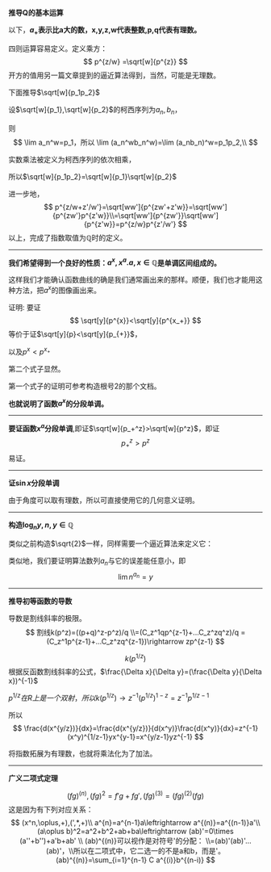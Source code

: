 
**推导Q的基本运算**

以下，**$a_{+}$表示比a大的数，x,y,z,w代表整数,p,q代表有理数。**

四则运算容易定义。定义乘方：
$$
p^{z/w}
=\sqrt[w]{p^{z}}
$$
开方的值用另一篇文章提到的逼近算法得到，当然，可能是无理数。

下面推导$\sqrt[w]{p_1p_2}$

设$\sqrt[w]{p_1},\sqrt[w]{p_2}$的柯西序列为$a_n,b_n$，

则
$$
\lim a_n^w=p_1，所以
\lim (a_n^wb_n^w)=\lim (a_nb_n)^w=p_1p_2,\\ 
$$

实数乘法被定义为柯西序列的依次相乘，

所以$\sqrt[w]{p_1p_2}=\sqrt[w]{p_1}\sqrt[w]{p_2}$

进一步地，
$$
p^{z/w+z'/w'}=\sqrt[ww']{p^{zw'+z'w}}=\sqrt[ww']{p^{zw'}p^{z'w}}\\=\sqrt[ww']{p^{zw'}}\sqrt[ww']{p^{z'w}}=p^{z/w}p^{z'/w'}
$$
以上，完成了指数取值为$\mathbb{Q}$时的定义。


---
**我们希望得到一个良好的性质：$a^x,x^a. a,x\in \mathbb{Q}$是单调区间组成的。**


这样我们才能确认函数曲线的确是我们通常画出来的那样。顺便，我们也才能用这种方法，把$a^x$的图像画出来。





证明:
要证
$$
\sqrt[y]{p^{x}}<\sqrt[y]{p^{x_+}}
$$
等价于证$\sqrt[y]{p}<\sqrt[y]{p_{+}}$，

以及$p^x<p^{x_+}$

第二个式子显然。

第一个式子的证明可参考构造根号2的那个文档。

**也就说明了函数$a^x$的分段单调。**

---
**要证函数$x^{a}$分段单调**,即证$\sqrt[w]{p_+^z}>\sqrt[w]{p^z}$，即证
$$p_+^z>p^z$$
易证。

---
**证$\sin x$分段单调**

由于角度可以取有理数，所以可直接使用它的几何意义证明。

---
**构造$\log_n y,n,y\in\mathbb{Q}$**


类似之前构造$\sqrt{2}$一样，同样需要一个逼近算法来定义它：

类似地，我们要证明算法数列$a_n$与它的误差能任意小，即
$$\lim n^{a_n}=y$$

---

**推导初等函数的导数**

导数是割线斜率的极限。
$$
割线k(p^z)=((p+q)^z-p^z)/q
\\=(C_z^1qp^{z-1}+...C_z^zq^z)/q
=(C_z^1p^{z-1}+...C_z^zq^{z-1})\rightarrow zp^{z-1}
$$

$$
k(p^{1/z})
$$
根据反函数割线斜率的公式，$\frac{\Delta x}{\Delta y}=(\frac{\Delta y}{\Delta x})^{-1}$

$p^{1/z}在R上是一个双射，所以
k(p^{1/z})\rightarrow z^{-1}(p^{1/z})^{1-z}=z^{-1}p^{1/z-1}$

所以
$$
\frac{d(x^{y/z})}{dx}=\frac{d(x^{y/z})}{d(x^y)}\frac{d(x^y)}{dx}=z^{-1}(x^y)^{1/z-1}yx^{y-1}=x^{y/z-1}yz^{-1}
$$


将指数拓展为有理数，也就将乘法化为了加法。

---
**广义二项式定理**


$$
(fg)^{(n)}
,(fg)^2=f'g+fg',(fg)^{(3)}=(fg)^{(2)}(fg)
$$
这是因为有下列对应关系：
$$
(x^n,\oplus,+),(',*,+)\\
a^{n}=a^{n-1}a\leftrightarrow a^{(n)}=a^{(n-1)}a'\\
(a\oplus b)^2=a^2+b^2+ab+ba\leftrightarrow (ab)'=0\times (a''+b'')+a'b+ab'
\\
(ab)^{(n)}可以视作是对符号'的分配：
\\=(ab)'(ab)'...(ab)'，\\所以在二项式中，它二选一的不是a和b，而是'。
(ab)^{(n)}=\sum_{i=1}^{n-1} C a^{(i)}b^{(n-i)}
$$

